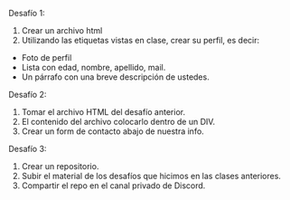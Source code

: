Desafío 1:
1. Crear un archivo html
2. Utilizando las etiquetas vistas en clase, crear su perfil, es decir:
- Foto de perfil
- Lista con edad, nombre, apellido, mail.
- Un párrafo con una breve descripción de ustedes.
 
Desafío 2:
1. Tomar el archivo HTML del desafío anterior.
2. El contenido del archivo colocarlo dentro de un DIV.
3. Crear un form de contacto abajo de nuestra info.

Desafío 3:
1. Crear un repositorio.
2. Subir el material de los desafíos que hicimos en las clases anteriores.
3. Compartir el repo en el canal privado de Discord.

